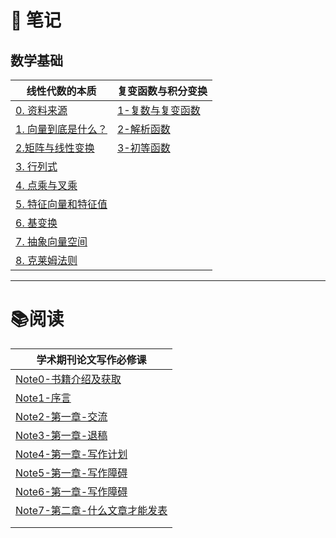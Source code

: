# 📒 笔记
## 数学基础

| 线性代数的本质                                             | 复变函数与积分变换                                          |
| --------------------------------------------------- | -------------------------------------------------- |
| [0. 资料来源](✍️%20我的文档/数学基础/线性代数/0.%20资料来源.md)         | [1-复数与复变函数](✍️%20我的文档/数学基础/复变函数与积分变换/1-复数与复变函数.md) |
| [1. 向量到底是什么？](✍️%20我的文档/数学基础/线性代数/1.%20向量到底是什么？.md) | [2-解析函数](✍️%20我的文档/数学基础/复变函数与积分变换/2-解析函数.md)       |
| [2.矩阵与线性变换](✍️%20我的文档/数学基础/线性代数/2.矩阵与线性变换.md)       | [3-初等函数](✍️%20我的文档/数学基础/复变函数与积分变换/3-初等函数.md)       |
| [3. 行列式](✍️%20我的文档/数学基础/线性代数/3.%20行列式.md)           |                                                    |
| [4. 点乘与叉乘](✍️%20我的文档/数学基础/线性代数/4.%20点乘与叉乘.md)       |                                                    |
| [5. 特征向量和特征值](✍️%20我的文档/数学基础/线性代数/5.%20特征向量和特征值.md) |                                                    |
| [6. 基变换](✍️%20我的文档/数学基础/线性代数/6.%20基变换.md)           |                                                    |
| [7. 抽象向量空间](✍️%20我的文档/数学基础/线性代数/7.%20抽象向量空间.md)     |                                                    |
| [8. 克莱姆法则](✍️%20我的文档/数学基础/线性代数/8.%20克莱姆法则.md)<br>   |                                                    |

---
# 📚阅读

| 学术期刊论文写作必修课                                                       |
| ----------------------------------------------------------------- |
| [Note0-书籍介绍及获取](✍️%20我的文档/学术期刊论文写作必修课/Note0-书籍介绍及获取.md)           |
| [Note1-序言](✍️%20我的文档/学术期刊论文写作必修课/Note1-序言.md)                     |
| [Note2-第一章-交流](✍️%20我的文档/学术期刊论文写作必修课/Note2-第一章-交流.md)             |
| [Note3-第一章-退稿](✍️%20我的文档/学术期刊论文写作必修课/Note3-第一章-退稿.md)             |
| [Note4-第一章-写作计划](✍️%20我的文档/学术期刊论文写作必修课/Note4-第一章-写作计划.md)         |
| [Note5-第一章-写作障碍](✍️%20我的文档/学术期刊论文写作必修课/Note5-第一章-写作障碍.md)         |
| [Note6-第一章-写作障碍](✍️%20我的文档/学术期刊论文写作必修课/Note6-第一章-写作障碍.md)         |
| [Note7-第二章-什么文章才能发表](✍️%20我的文档/学术期刊论文写作必修课/Note7-第二章-什么文章才能发表.md) |
|                                                                   |
|                                                                   |

